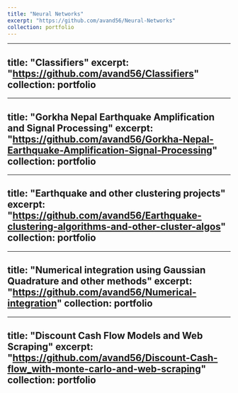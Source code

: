```yaml
---
title: "Neural Networks"
excerpt: "https://github.com/avand56/Neural-Networks"
collection: portfolio
---
```


---
title: "Classifiers"
excerpt: "https://github.com/avand56/Classifiers"
collection: portfolio
---

---
title: "Gorkha Nepal Earthquake Amplification and Signal Processing"
excerpt: "https://github.com/avand56/Gorkha-Nepal-Earthquake-Amplification-Signal-Processing"
collection: portfolio
---

---
title: "Earthquake and other clustering projects"
excerpt: "https://github.com/avand56/Earthquake-clustering-algorithms-and-other-cluster-algos"
collection: portfolio
---

---
title: "Numerical integration using Gaussian Quadrature and other methods"
excerpt: "https://github.com/avand56/Numerical-integration"
collection: portfolio
---

---
title: "Discount Cash Flow Models and Web Scraping"
excerpt: "https://github.com/avand56/Discount-Cash-flow_with-monte-carlo-and-web-scraping"
collection: portfolio
--- 
